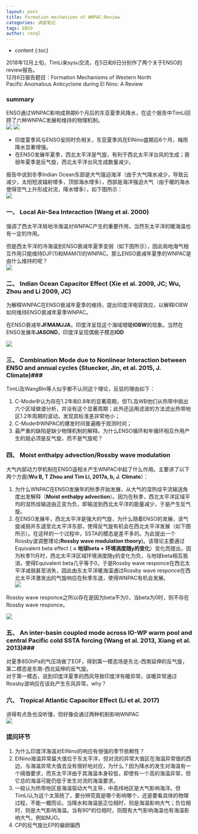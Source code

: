 ```yaml
---
layout: post
title: Formation mechanisms of WNPAC:Review
categories: 讲座笔记
tags: ENSO
author: renql
---
```


* content
{:toc}

2018年12月上旬，TimLi来sysu交流，在5日和6日分别作了两个关于ENSO的review报告。  
12月6日报告题目：Formation Mechanisms of Western North Pacific Anomalous Anticyclone during El Nino: A Review

### summary ###
ENSO通过WNPAC影响成熟期6个月后的东亚夏季风降水，在这个报告中TimLi回顾了六种WNPAC发展和维持的物理机制。  
![](http://wx2.sinaimg.cn/mw690/006fa9Xlgy1fy5difgtr0j30m20ckjs3.jpg)
![](http://wx1.sinaimg.cn/large/006fa9Xlgy1fy5d9lm0y8j30nj0i675z.jpg)

- 印度夏季风与ENSO呈同时负相关，东亚夏季风在EINino盛期后6个月，梅雨降水显著增强。  
- 在ENSO发展年夏季，西北太平洋是气旋，有利于西北太平洋台风的生成；衰弱年夏季是反气旋，西北太平洋台风生成数量减少。  

报告中说到冬季Indian Ocean东部是大气强迫海洋（由于大气降水减少，导致云减少，太阳短波辐射增多，顶部海水增多），西部是海洋强迫大气（由于暖的海水使得空气上升形成对流，降水增多），如下图所示：  
![](http://wx3.sinaimg.cn/mw690/006fa9Xlgy1fy5d9rascvj30u90h8ww8.jpg)

### 一、 Local Air-Sea Interaction (Wang et al. 2000)  
强调了西太平洋局地冷海温对WNPAC产生的重要作用，当然东太平洋的暖海温也有一定的作用。 
 
但是西太平洋的冷海温到ENSO衰减年夏季变弱（如下图所示），因此局地海气相互作用只能维持DJF(1)和MAM(1)的WNPAC。那么ENSO衰减年夏季的WNPAC是由什么维持的呢？  
![](http://wx1.sinaimg.cn/mw690/006fa9Xlgy1fy5hmg9u7kj30t10mmnbp.jpg)

### 二、 Indian Ocean Capacitor Effect (Xie et al. 2009, JC;  Wu, Zhou and Li 2009, JC)
为解释WNPAC在ENSO衰减年夏季的维持，提出印度洋电容效应，以解释IOBW如何维持ENSO衰减年夏季WNPAC。   

在ENSO衰减年**JFMAMJJA**，印度洋呈现这个海域增暖**IOBW**的现象。当然在ENSO发展年**JASOND**，印度洋呈现偶极子模态**IOD**  

![](http://wx4.sinaimg.cn/mw690/006fa9Xlgy1fy5hmimo13j30rx0ljmzv.jpg)

### 三、 Combination Mode due to Nonlinear Interaction between ENSO and annual cycles (Stuecker, Jin, et al. 2015, J. Climate)###
TimLi及WangBin等人似乎都不认同这个理论，反驳的理由如下：  
1. C-Mode中认为存在1.2年和0.8年的显著周期，但TL及WB他们从热带中挑出六个区域做谱分析，并没有这个显著周期；此外还运用滤波的方法滤出热带地区1.2年周期的波动，发现其标准差非常地小；  
2. C-Mode中WNPAC的爆发时间普遍晚于观测时间；   
3. 最严重的缺陷是缺少物理机制的解释。为什么ENSO循环和年循环相互作用产生的就必须是反气旋，而不是气旋呢？

### 四、 Moist enthalpy advection/Rossby wave modulation ###
大气内部动力学机制在ENSO遥相关产生WNPAC中起了什么作用。主要讲了以下两个方面(**Wu B, T Zhou and Tim Li, 2017a, b, J. Climate**）：   
1. 为什么WNPAC在ENSO发展年的秋季开始发展，从大气的湿热焓平流输送角度出发解释（**Moist enthalpy advection**）。因为在秋季，西北太平洋区域平均的湿热焓输送由正变为负，即输送到西北太平洋的能量减少，于是产生反气旋。  
2. 在ENSO发展年，西北太平洋是强大的气旋，为什么随着ENSO的发展，该气旋减弱并东退至北太平洋东部，使得反气旋有机会在西北太平洋发展（如下图所示）。在这样的一个过程中，SSTA的模态是差不多的。为此提出一个Rossby波调整理论(**Rossby wave modulation theory**)。该理论主要通过Equivalent beta effect ( **= 地球beta + 环境涡度随y的变化**）变化而提出，因为秋季11月时，西北太平洋区域环境涡度随y的变化为负，与地球beta相互抵消，使得Equivalent beta几乎等于0，于是Rossby wave responce在西北太平洋减弱甚至消失，因此由东太平洋暖海温通过Rossby wave responce在西北太平洋激发出的气旋响应在秋季东退，使得WNPAC有机会发展。  
![](http://wx3.sinaimg.cn/mw690/006fa9Xlgy1fy5hmi64tvj30q10hptan.jpg)

Rossby wave responce之所以存在是因为beta不为0，当beta为0时，则不存在Rossby wave responce。

![](http://wx1.sinaimg.cn/mw690/006fa9Xlgy1fy5hmhpbxij30qv0lrtej.jpg)

### 五、 An inter-basin coupled mode across IO-WP warm pool and central Pacific cold SSTA forcing (Wang et al. 2013, Xiang et al. 2013)###
对夏季850hPa的气压场做了EOF，得到第一模态场是东北-西南延伸的反气旋，第二模态是东南-西北延伸的反气旋。  
对于第一模态，说到印度洋夏季的西风导致印度洋有暖异常，该暖异常通过Rossby波响应在该处产生东风异常。why？

### 六、 Tropical Atlantic Capacitor Effect (Li et al. 2017) ###
讲得有点急也没听懂，但好像会通过两种机制影响WNPAC   
![](http://wx4.sinaimg.cn/mw690/006fa9Xlgy1fy5hmgz7jmj30qy0lugz9.jpg)

### 提问环节 ###
1. 为什么印度洋海温对EINino的响应有很强的季节依赖性？   
2. EINino海温异常最大值位于东太平洋，但对流的异常大值区在海温异常值的西边，与海温异常大值去没有很好地对应，为什么？因为降水的发生对海温有一个阈值要求，而东太平洋由于其海温本身较低，即使有一个高的海温异常，但它总的海温可能仍低于发生对流的海温要求。  
3. 一般认为热带地区是海温驱动大气主导，中高纬地区是大气影响海洋。但TimLi认为这个太笼统了，要分辨究竟是哪个影响哪个，还是要看具体的物理过程，不能一概而论。当降水和海温是正位相时，则是海温影响大气；负位相时，则是大气影响海温。当有90°的位相时，则既有大气影响海温也有海温影响大气，例如MJO。   
4. CP的反气旋比EP的偏弱偏西
